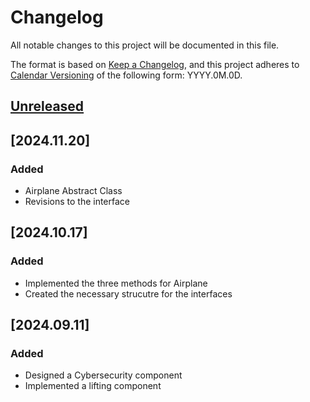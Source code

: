 # Changelog

All notable changes to this project will be documented in this file.

The format is based on [Keep a Changelog](https://keepachangelog.com/en/1.1.0/),
and this project adheres to [Calendar Versioning](https://calver.org/) of
the following form: YYYY.0M.0D.

## [Unreleased]
## [2024.11.20]

### Added

- Airplane Abstract Class
- Revisions to the interface

## [2024.10.17]

### Added

- Implemented the three methods for Airplane
- Created the necessary strucutre for the interfaces


## [2024.09.11]

### Added

- Designed a Cybersecurity component
- Implemented a lifting component

[unreleased]: https://github.com/jrg94/portfolio-project/compare/v2024.08.07...HEAD
[2024.08.07]: https://github.com/jrg94/portfolio-project/compare/v2024.01.07...v2024.08.07
[2024.01.07]: https://github.com/jrg94/portfolio-project/releases/tag/v2024.01.07
